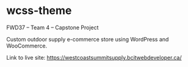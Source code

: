 # wcss-theme
FWD37 – Team 4 – Capstone Project

Custom outdoor supply e-commerce store using WordPress and WooCommerce.

Link to live site: https://westcoastsummitsupply.bcitwebdeveloper.ca/
